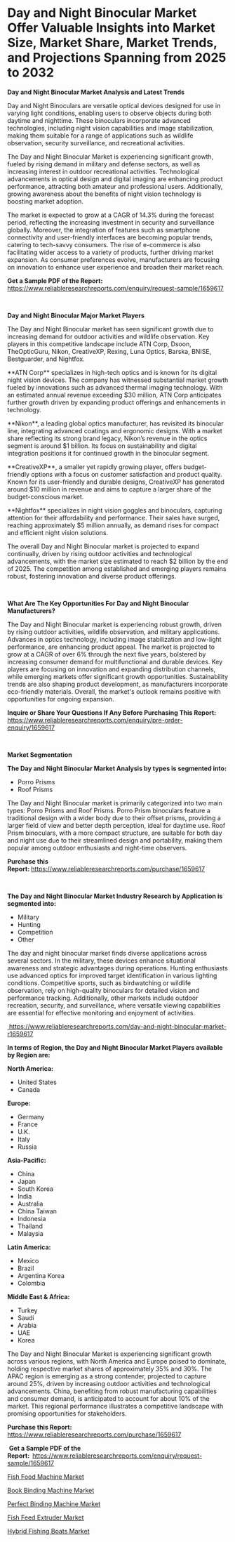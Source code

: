 <p><h1>Day and Night Binocular Market Offer Valuable Insights into Market Size, Market Share, Market Trends, and Projections Spanning from 2025 to 2032</h1></p><p><strong>Day and Night Binocular Market Analysis and Latest Trends</strong></p>
<p><p>Day and Night Binoculars are versatile optical devices designed for use in varying light conditions, enabling users to observe objects during both daytime and nighttime. These binoculars incorporate advanced technologies, including night vision capabilities and image stabilization, making them suitable for a range of applications such as wildlife observation, security surveillance, and recreational activities.</p><p>The Day and Night Binocular Market is experiencing significant growth, fueled by rising demand in military and defense sectors, as well as increasing interest in outdoor recreational activities. Technological advancements in optical design and digital imaging are enhancing product performance, attracting both amateur and professional users. Additionally, growing awareness about the benefits of night vision technology is boosting market adoption.</p><p>The market is expected to grow at a CAGR of 14.3% during the forecast period, reflecting the increasing investment in security and surveillance globally. Moreover, the integration of features such as smartphone connectivity and user-friendly interfaces are becoming popular trends, catering to tech-savvy consumers. The rise of e-commerce is also facilitating wider access to a variety of products, further driving market expansion. As consumer preferences evolve, manufacturers are focusing on innovation to enhance user experience and broaden their market reach.</p></p>
<p><strong>Get a Sample PDF of the Report:&nbsp;</strong> <a href="https://www.reliableresearchreports.com/enquiry/request-sample/1659617?utm_campaign=33&utm_medium=2&utm_source=Github&utm_content=ia&utm_term=08042025&utm_id=day-and-night-binocular">https://www.reliableresearchreports.com/enquiry/request-sample/1659617</a></p>
<p>&nbsp;</p>
<p><strong>Day and Night Binocular Major Market Players</strong></p>
<p><p>The Day and Night Binocular market has seen significant growth due to increasing demand for outdoor activities and wildlife observation. Key players in this competitive landscape include ATN Corp, Dsoon, TheOpticGuru, Nikon, CreativeXP, Rexing, Luna Optics, Barska, BNISE, Bestguarder, and Nightfox.</p><p>**ATN Corp** specializes in high-tech optics and is known for its digital night vision devices. The company has witnessed substantial market growth fueled by innovations such as advanced thermal imaging technology. With an estimated annual revenue exceeding $30 million, ATN Corp anticipates further growth driven by expanding product offerings and enhancements in technology.</p><p>**Nikon**, a leading global optics manufacturer, has revisited its binocular line, integrating advanced coatings and ergonomic designs. With a market share reflecting its strong brand legacy, Nikon’s revenue in the optics segment is around $1 billion. Its focus on sustainability and digital integration positions it for continued growth in the binocular segment.</p><p>**CreativeXP**, a smaller yet rapidly growing player, offers budget-friendly options with a focus on customer satisfaction and product quality. Known for its user-friendly and durable designs, CreativeXP has generated around $10 million in revenue and aims to capture a larger share of the budget-conscious market.</p><p>**Nightfox** specializes in night vision goggles and binoculars, capturing attention for their affordability and performance. Their sales have surged, reaching approximately $5 million annually, as demand rises for compact and efficient night vision solutions.</p><p>The overall Day and Night Binocular market is projected to expand continually, driven by rising outdoor activities and technological advancements, with the market size estimated to reach $2 billion by the end of 2025. The competition among established and emerging players remains robust, fostering innovation and diverse product offerings.</p></p>
<p>&nbsp;</p>
<p><strong>What Are The Key Opportunities For Day and Night Binocular Manufacturers?</strong></p>
<p><p>The Day and Night Binocular market is experiencing robust growth, driven by rising outdoor activities, wildlife observation, and military applications. Advances in optics technology, including image stabilization and low-light performance, are enhancing product appeal. The market is projected to grow at a CAGR of over 6% through the next five years, bolstered by increasing consumer demand for multifunctional and durable devices. Key players are focusing on innovation and expanding distribution channels, while emerging markets offer significant growth opportunities. Sustainability trends are also shaping product development, as manufacturers incorporate eco-friendly materials. Overall, the market's outlook remains positive with opportunities for ongoing expansion.</p></p>
<p><strong>Inquire or Share Your Questions If Any Before Purchasing This Report:</strong> <a href="https://www.reliableresearchreports.com/enquiry/pre-order-enquiry/1659617?utm_campaign=33&utm_medium=2&utm_source=Github&utm_content=ia&utm_term=08042025&utm_id=day-and-night-binocular">https://www.reliableresearchreports.com/enquiry/pre-order-enquiry/1659617</a></p>
<p>&nbsp;</p>
<p><strong>Market Segmentation</strong></p>
<p><strong>The Day and Night Binocular Market Analysis by types is segmented into:</strong></p>
<p><ul><li>Porro Prisms</li><li>Roof Prisms</li></ul></p>
<p><p>The Day and Night Binocular market is primarily categorized into two main types: Porro Prisms and Roof Prisms. Porro Prism binoculars feature a traditional design with a wider body due to their offset prisms, providing a larger field of view and better depth perception, ideal for daytime use. Roof Prism binoculars, with a more compact structure, are suitable for both day and night use due to their streamlined design and portability, making them popular among outdoor enthusiasts and night-time observers.</p></p>
<p><strong>Purchase this Report:&nbsp;</strong><a href="https://www.reliableresearchreports.com/purchase/1659617?utm_campaign=33&utm_medium=2&utm_source=Github&utm_content=ia&utm_term=08042025&utm_id=day-and-night-binocular">https://www.reliableresearchreports.com/purchase/1659617</a></p>
<p>&nbsp;</p>
<p><strong>The Day and Night Binocular Market Industry Research by Application is segmented into:</strong></p>
<p><ul><li>Military</li><li>Hunting</li><li>Competition</li><li>Other</li></ul></p>
<p><p>The day and night binocular market finds diverse applications across several sectors. In the military, these devices enhance situational awareness and strategic advantages during operations. Hunting enthusiasts use advanced optics for improved target identification in various lighting conditions. Competitive sports, such as birdwatching or wildlife observation, rely on high-quality binoculars for detailed vision and performance tracking. Additionally, other markets include outdoor recreation, security, and surveillance, where versatile viewing capabilities are essential for effective monitoring and enjoyment of activities.</p></p>
<p><a href="https://www.reliableresearchreports.com/day-and-night-binocular-market-r1659617?utm_campaign=33&utm_medium=2&utm_source=Github&utm_content=ia&utm_term=08042025&utm_id=day-and-night-binocular">&nbsp;https://www.reliableresearchreports.com/day-and-night-binocular-market-r1659617</a></p>
<p><strong>In terms of Region, the Day and Night Binocular Market Players available by Region are:</strong></p>
<p>
    <p> <strong> North America: </strong>
        <ul>
            <li>United States</li>
            <li>Canada</li>
        </ul>
        </p> 
    <p> <strong> Europe: </strong>
        <ul>
            <li>Germany</li>
            <li>France</li>
            <li>U.K.</li>
            <li>Italy</li>
            <li>Russia</li>
        </ul>
        </p> 
    <p> <strong> Asia-Pacific: </strong>
        <ul>
            <li>China</li>
            <li>Japan</li>
            <li>South Korea</li>
            <li>India</li>
            <li>Australia</li>
            <li>China Taiwan</li>
            <li>Indonesia</li>
            <li>Thailand</li>
            <li>Malaysia</li>
        </ul>
        </p> 
    <p> <strong> Latin America: </strong>
        <ul>
            <li>Mexico</li>
            <li>Brazil</li>
            <li>Argentina Korea</li>
            <li>Colombia</li>
        </ul>
        </p> 
    <p> <strong> Middle East & Africa: </strong>
        <ul>
            <li>Turkey</li>
            <li>Saudi</li>
            <li>Arabia</li>
            <li>UAE</li>
            <li>Korea</li>
        </ul>
    </p>
    </p>
<p><p>The Day and Night Binocular Market is experiencing significant growth across various regions, with North America and Europe poised to dominate, holding respective market shares of approximately 35% and 30%. The APAC region is emerging as a strong contender, projected to capture around 25%, driven by increasing outdoor activities and technological advancements. China, benefiting from robust manufacturing capabilities and consumer demand, is anticipated to account for about 10% of the market. This regional performance illustrates a competitive landscape with promising opportunities for stakeholders.</p></p>
<p><strong>Purchase this Report: </strong><a href="https://www.reliableresearchreports.com/purchase/1659617?utm_campaign=33&utm_medium=2&utm_source=Github&utm_content=ia&utm_term=08042025&utm_id=day-and-night-binocular">https://www.reliableresearchreports.com/purchase/1659617</a></p>
<p>&nbsp;<strong>Get a Sample PDF of the Report:&nbsp;&nbsp;</strong><a href="https://www.reliableresearchreports.com/enquiry/request-sample/1659617?utm_campaign=33&utm_medium=2&utm_source=Github&utm_content=ia&utm_term=08042025&utm_id=day-and-night-binocular">https://www.reliableresearchreports.com/enquiry/request-sample/1659617</a></p>
<p><strong></strong></p>
<p><p><a href="https://github.com/elvutedipela/Market-Research-Report-List-1/blob/main/fish-food-machine-market.md?utm_campaign=33&utm_medium=2&utm_source=Github&utm_content=ia&utm_term=08042025&utm_id=day-and-night-binocular">Fish Food Machine Market</a></p><p><a href="https://github.com/sawrovpipolo/Market-Research-Report-List-1/blob/main/book-binding-machine-market.md?utm_campaign=33&utm_medium=2&utm_source=Github&utm_content=ia&utm_term=08042025&utm_id=day-and-night-binocular">Book Binding Machine Market</a></p><p><a href="https://github.com/nkbaroga/Market-Research-Report-List-1/blob/main/perfect-binding-machine-market.md?utm_campaign=33&utm_medium=2&utm_source=Github&utm_content=ia&utm_term=08042025&utm_id=day-and-night-binocular">Perfect Binding Machine Market</a></p><p><a href="https://github.com/ritooesiaba/Market-Research-Report-List-1/blob/main/fish-feed-extruder-market.md?utm_campaign=33&utm_medium=2&utm_source=Github&utm_content=ia&utm_term=08042025&utm_id=day-and-night-binocular">Fish Feed Extruder Market</a></p><p><a href="https://github.com/daglascimpoi/Market-Research-Report-List-1/blob/main/hybrid-fishing-boats-market.md?utm_campaign=33&utm_medium=2&utm_source=Github&utm_content=ia&utm_term=08042025&utm_id=day-and-night-binocular">Hybrid Fishing Boats Market</a></p></p>